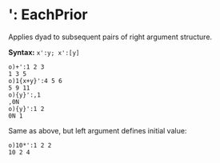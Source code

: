 # ': EachPrior

Applies dyad to subsequent pairs of right argument structure.

**Syntax:** ```x':y; x':[y]```

```o
o)+':1 2 3
1 3 5
o)1{x+y}':4 5 6
5 9 11
o){y}':,1
,0N
o){y}':1 2
0N 1
```

Same as above, but left argument defines initial value:

```o
o)10*':1 2 2
10 2 4
```
